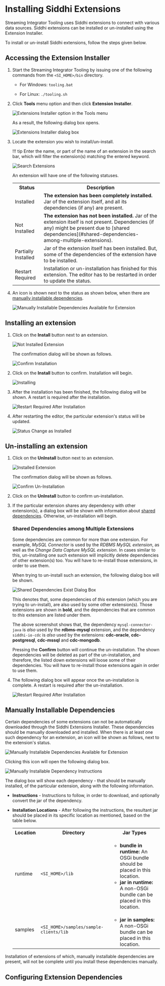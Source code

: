 # Installing Siddhi Extensions

Streaming Integrator Tooling uses Siddhi extensions to connect with various data sources. Siddhi extensions can be installed or un-installed using the Extension Installer.

To install or un-install Siddhi extensions, follow the steps given below.

## Accessing the Extension Installer

1. Start the Streaming Integrator Tooling by issuing one of the following commands from the `<SI_HOME>/bin` directory.

    - For Windows: `tooling.bat`

    - For Linux: `./tooling.sh`

2. Click **Tools** menu option and then click **Extension Installer**. 
    
    ![Extensions Installer option in the Tools menu](../../theme/material/images/installing-siddhi-extensions/tools-menu.png)

    As a result, the following dialog box opens.

    ![Extensions Installer dialog box](../../theme/material/images/installing-siddhi-extensions/extensions-installer-dialog-box.png)

3. Locate the extension you wish to install/un-install.

    !!! tip
        Enter the name, or part of the name of an extension in the search bar, which will filter the extension(s) matching the entered keyword.
        
    ![Search Extensions](../../theme/material/images/installing-siddhi-extensions/search-filter-extensions.png)
    
    An extension will have one of the following statuses.
    <table>
        <tr>
            <th>Status</th>
            <th>Description</th>
        </tr>
        <tr>
            <td>Installed</td>
            <td>
            <b>The extension has been completely installed.</b> Jar of the extension itself, and all its dependencies (if any) are present.
            </td>
        </tr>
        <tr>
            <td>Not Installed</td>
            <td>
            <b>The extension has not been installed.</b> Jar of the extension itself is not present. Dependencies (if any) might be present due to [shared dependencies](#shared-dependencies-among-multiple-extensions).
            </td>
        </tr>
        <tr>
            <td>Partially Installed</td>
            <td>
            Jar of the extension itself has been installed. But, some of the dependencies of the extension have to be installed.
            </td>
        </tr>
        <tr>
            <td>Restart Required</td>
            <td>
                Installation or un-installation has finished for this extension. The editor has to be restarted in order to update the status.
            </td>
        </tr>
    </table>


4. An icon is shown next to the status as shown below, when there are [manually installable dependencies](#manually-installable-dependencies).

    ![Manually Installable Dependencies Available for Extension](../../theme/material/images/installing-siddhi-extensions/manually-installable-dependencies-available.png)


## Installing an extension

1. Click on the **Install** button next to an extension.

    ![Not Installed Extension](../../theme/material/images/installing-siddhi-extensions/a-not-installed-extension.png)


    The confirmation dialog will be shown as follows.

    ![Confirm Installation](../../theme/material/images/installing-siddhi-extensions/install-confirmation.png)

2. Click on the **Install** button to confirm. Installation will begin.

    ![Installing](../../theme/material/images/installing-siddhi-extensions/installing.png)

3. After the installation has been finished, the following dialog will be shown. A restart is required after the installation.

    ![Restart Required After Installation](../../theme/material/images/installing-siddhi-extensions/restart-required-installation.png)

4. After restarting the editor, the particular extension's status will be updated.

    ![Status Change as Installed](../../theme/material/images/installing-siddhi-extensions/installed-status.png)


## Un-installing an extension

1. Click on the **UnInstall** button next to an extension.

    ![Installed Extension](../../theme/material/images/installing-siddhi-extensions/an-installed-extension.png)

    The confirmation dialog will be shown as follows.

    ![Confirm Un-Installation](../../theme/material/images/installing-siddhi-extensions/un-install-confirmation.png)

2. Click on the **UnInstall** button to confirm un-installation.

3. If the particular extension shares any dependency with other extension(s), a dialog box will be shown with information about [shared dependencies](#shared-dependencies-among-multiple-extensions). Otherwise, un-installation will begin.

    ### Shared Dependencies among Multiple Extensions

    Some dependencies are common for more than one extension. For example, _MySQL Connector_ is used by the _RDBMS MySQL extension_, as well as the _Change Data Capture MySQL extension_. In cases similar to this, un-installing one such extension will implicitly delete dependencies of other extension(s) too. You will have to re-install those extensions, in order to use them.

    When trying to un-install such an extension, the following dialog box will be shown.
    
    ![Shared Dependencies Exist Dialog Box](../../theme/material/images/installing-siddhi-extensions/shared-dependencies-exist-dialog-box.png)

    This denotes that, some dependencies of _this_ extension (which you are trying to un-install), are also used by some other extension(s). Those extensions are shown in **bold**, and the dependencies that are common to _this_ extension are listed under them.

    The above screenshot shows that, the dependency `mysql-connector-java` is _also_ used by the **rdbms-mysql** extension, and the dependency `siddhi-io-cdc` is _also_ used by the extensions:  **cdc-oracle**, **cdc-postgresql**, **cdc-mssql** and **cdc-mongodb**.

    Pressing the **Confirm** button will continue the un-installation. The shown dependencies will be deleted as part of the un-installation, and therefore, the listed down extensions will loose some of their dependencies. You will have to re-install those extensions again in order to use them.

4. The following dialog box will appear once the un-installation is complete. A restart is required after the un-installation.

    ![Restart Required After Installation](../../theme/material/images/installing-siddhi-extensions/restart-required-un-installation.png)


## Manually Installable Dependencies
Certain dependencies of some extensions can not be automatically downloaded through the Siddhi Extensions Installer. These dependencies should be manually downloaded and installed. When there is at least one such dependency for an extension, an icon will be shown as follows, next to the extension's status.
    
![Manually Installable Dependencies Available for Extension](../../theme/material/images/installing-siddhi-extensions/manually-installable-dependencies-available.png)

Clicking this icon will open the following dialog box.
    
![Manually Installable Dependency Instructions](../../theme/material/images/installing-siddhi-extensions/manually-installable-instructions.png)

The dialog box will show each dependency - that should be manually installed, of the particular extension, along with the following information.

- **Instructions** - Instructions to follow, in order to download, and optionally convert the jar of the dependency.
- **Installation Locations** - After following the instructions, the resultant jar should be placed in its specific location as mentioned, based on the table below.

    <table>
        <tr>
            <th>Location</th>
            <th>Directory</th>
            <th>Jar Types</th>
        </tr>
        <tr>
            <td>runtime</td>
            <td>
                <code>&lt;SI_HOME&gt;/lib</code>
            </td>
            <td>
                <ul>
                    <li><b>bundle in runtime:</b> An OSGi bundle should be placed in this location.</li>
                    <li><b>jar in runtime:</b> A non-OSGi bundle can be placed in this location.</li>
                </ul>
            </td>
        </tr>
        <tr>
            <td>samples</td>
            <td>
                <code>&lt;SI_HOME&gt;/samples/sample-clients/lib</code>
            </td>
            <td>
                <ul>
                    <li><b>jar in samples:</b> A non-OSGi bundle can be placed in this location.</li>
                </ul>
            </td>
        </tr>
    </table>

Installation of extensions of which, manually installable dependencies are present, will not be complete until you install these dependencies manually.


## Configuring Extension Dependencies

<!-- TODO Talk about the JSON file. -->